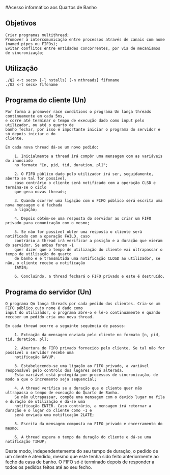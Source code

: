 #Acesso informático aos Quartos de Banho


## Objetivos

    Criar programas multithread;
    Promover a intercomunicação entre processos através de canais com nome (named pipes ou FIFOs);
    Evitar conflitos entre entidades concorrentes, por via de mecanismos de sincronização;

## Utilização

    ./Q2 <-t secs> [-l nstalls] [-n nthreads] fifoname
    ./U2 <-t secs> fifoname

## Programa do cliente (Un)

    Por forma a promover race conditions o programa Un lança threads continuamente em cada 5ms, 
    e corre até terminar o tempo de execução dado como input pelo utilizador, ou até o quarto de 
    banho fechar, por isso é importante iniciar o programa do servidor e só depois iniciar o do
    cliente.

    Em cada nova thread dá-se um novo pedido:

        1. Inicialmente a thread irá compôr uma mensagem com as variáveis do inunciado 
        no formato "[n, pid, tid, duration, pl]";

        2. O FIFO público dado pelo utilizador irá ser, seguidamente, aberto se tal for possível,
        caso contrário o cliente será notificado com a operação CLSD e termina-se o ciclo 
        que gera novas threads;

        3. Quando ocorrer uma ligação com o FIFO público será escrita uma nova mensagem e é fechada
        a ligação;

        4. Depois obtém-se uma resposta do servidor ao criar um FIFO privado para comunicação com o mesmo;

        5. Se não for possível obter uma resposta o cliente será notificado com a operação FAILD, caso 
        contrário a thread irá verificar a posição e a duração que vieram do servidor. Se ambas forem -1
        quer dizer que o tempo de utilização do cliente vai ultrapassar o tempo de utilização do quarto 
        de banho e é transmitida uma notificação CLOSD ao utilizador, se não, o cliente recebe a notificação
        IAMIN;

        6. Concluindo, a thread fechará o FIFO privado e este é destruído.


## Programa do servidor (Un)

    O programa Qn lança threads por cada pedido dos clientes. Cria-se um FIFO público cujo nome é dado como
    input do utilizador, o programa abre-o e lê-o continuamente e quando receber um pedido cria uma nova thread.
    
    Em cada thread ocorre a seguinte sequência de passos:

        1. Extração da mensagem enviada pelo cliente no formato [n, pid, tid, duration, pl];

        2. Abertura do FIFO privado fornecido pelo cliente. Se tal não for possível o servidor recebe uma
        notificação GAVUP.

        3. Estabelecendo-se uma ligação ao FIFO privado, a variável responsável pelo controlo dos lugares será alterada. 
        Esta variável está protegida por processos de sincronização, de modo a que o incremento seja sequencial;

        4. A thread verifica se a duração que o cliente quer não ultrapassa o tempo de execução do Quarto de Banho.
        Se não ultrapassar, compõe uma mensagem com o devido lugar na fila e duração de utilização e dá-se uma 
        notificação ENTER. Caso contrário, a mensagem irá retornar a duração e o lugar do cliente como -1 e 
        será enviada uma notificação 2LATE;

        5. Escrita da mensagem composta no FIFO privado e encerramento do mesmo;

        6. A thread espera o tempo da duração do cliente e dá-se uma notificação TIMUP;


Deste modo, independentemente do seu tempo de duração, o pedido de um cliente é atendido, mesmo que este tenha 
sido feito anteriormente ao fecho da casa de banho. O FIFO só é terminado depois de responder a todos os pedidos 
feitos até ao seu fecho.
